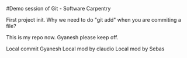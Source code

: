 #Demo session of Git - Software Carpentry

First project init.
<can remove this line> 
Why we need to do "git add" when you are commiting a file?

This is my repo now. Gyanesh please keep off.

Local commit Gyanesh
Local mod by claudio
Local mod by Sebas
